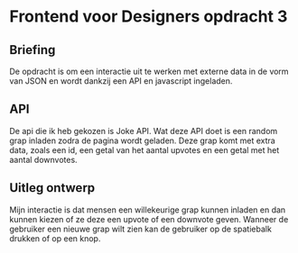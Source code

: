 # Frontend voor Designers opdracht 3

## Briefing

De opdracht is om een interactie uit te werken met externe data in de vorm van JSON en wordt dankzij een API en javascript ingeladen.

## API

De api die ik heb gekozen is Joke API. Wat deze API doet is een random grap inladen zodra de pagina wordt geladen. Deze grap komt met extra data, zoals een id, een getal van het aantal upvotes en een getal met het aantal downvotes.

## Uitleg ontwerp

Mijn interactie is dat mensen een willekeurige grap kunnen inladen en dan kunnen kiezen of ze deze een upvote of een downvote geven. Wanneer de gebruiker een nieuwe grap wilt zien kan de gebruiker op de spatiebalk drukken of op een knop.

